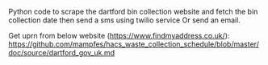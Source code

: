 Python code to scrape the dartford bin collection website and fetch the bin collection date then send a sms using twilio service Or send an email.

Get uprn from below website (https://www.findmyaddress.co.uk/):
https://github.com/mampfes/hacs_waste_collection_schedule/blob/master/doc/source/dartford_gov_uk.md
